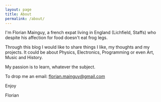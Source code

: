 ```yaml
---
layout: page
title: About
permalink: /about/
---
```

I'm Florian Mainguy, a french expat living in England (Lichfield, Staffs) who despite his affection for food doesn't eat frog legs. 

Through this blog I would like to share things I like, my thoughts and my projects. It could be about Physics, Electronics, Programming or even Art, Music and History.

My passion is to learn, whatever the subject.

To drop me an email: florian.mainguy@gmail.com

Enjoy

Florian